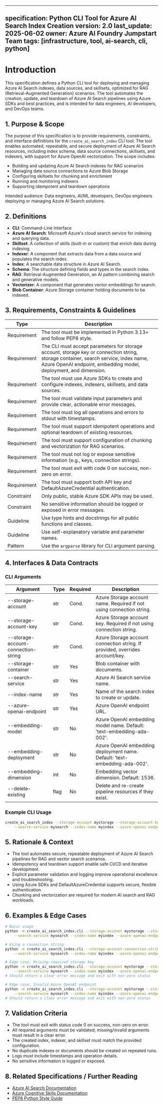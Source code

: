 
---
specification: Python CLI Tool for Azure AI Search Index Creation
version: 2.0
last_update: 2025-06-02
owner: Azure AI Foundry Jumpstart Team
tags: [infrastructure, tool, ai-search, cli, python]
---

# Introduction

This specification defines a Python CLI tool for deploying and managing Azure AI Search indexes, data sources, and skillsets, optimized for RAG (Retrieval-Augmented Generation) scenarios. The tool automates the creation, update, and teardown of Azure AI Search pipelines using Azure SDKs and best practices, and is intended for data engineers, AI developers, and DevOps teams.

## 1. Purpose & Scope

The purpose of this specification is to provide requirements, constraints, and interface definitions for the `create_ai_search_index` CLI tool. The tool enables automated, repeatable, and secure deployment of Azure AI Search resources, including index schema, data source connections, skillsets, and indexers, with support for Azure OpenAI vectorization. The scope includes:

- Building and updating Azure AI Search indexes for RAG scenarios
- Managing data source connections to Azure Blob Storage
- Configuring skillsets for chunking and enrichment
- Running and monitoring indexers
- Supporting idempotent and teardown operations

Intended audience: Data engineers, AI/ML developers, DevOps engineers deploying or managing Azure AI Search solutions.

## 2. Definitions

- **CLI**: Command-Line Interface
- **Azure AI Search**: Microsoft Azure's cloud search service for indexing and querying data.
- **Skillset**: A collection of skills (built-in or custom) that enrich data during indexing.
- **Indexer**: A component that extracts data from a data source and populates the search index.
- **Index**: A searchable data structure in Azure AI Search.
- **Schema**: The structure defining fields and types in the search index.
- **RAG**: Retrieval-Augmented Generation, an AI pattern combining search and generative models.
- **Vectorizer**: A component that generates vector embeddings for search.
- **Blob Container**: Azure Storage container holding documents to be indexed.

## 3. Requirements, Constraints & Guidelines

| Type        | Description |
|-------------|-------------|
| Requirement | The tool must be implemented in Python 3.13+ and follow PEP8 style. |
| Requirement | The CLI must accept parameters for storage account, storage key or connection string, storage container, search service, index name, Azure OpenAI endpoint, embedding model, deployment, and dimension. |
| Requirement | The tool must use Azure SDKs to create and configure indexes, indexers, skillsets, and data sources. |
| Requirement | The tool must validate input parameters and provide clear, actionable error messages. |
| Requirement | The tool must log all operations and errors to stdout with timestamps. |
| Requirement | The tool must support idempotent operations and optional teardown of existing resources. |
| Requirement | The tool must support configuration of chunking and vectorization for RAG scenarios. |
| Requirement | The tool must not log or expose sensitive information (e.g., keys, connection strings). |
| Requirement | The tool must exit with code 0 on success, non-zero on error. |
| Requirement | The tool must support both API key and DefaultAzureCredential authentication. |
| Constraint  | Only public, stable Azure SDK APIs may be used. |
| Constraint  | No sensitive information should be logged or exposed in error messages. |
| Guideline   | Use type hints and docstrings for all public functions and classes. |
| Guideline   | Use self-explanatory variable and parameter names. |
| Pattern     | Use the `argparse` library for CLI argument parsing. |

## 4. Interfaces & Data Contracts

### CLI Arguments

| Argument                              | Type   | Required | Description |
|----------------------------------------|--------|----------|-------------|
| --storage-account                      | str    | Cond.    | Azure Storage account name. Required if not using connection string. |
| --storage-account-key                  | str    | Cond.    | Azure Storage account key. Required if not using connection string. |
| --storage-account-connection-string    | str    | Cond.    | Azure Storage account connection string. If provided, overrides account/key. |
| --storage-container                    | str    | Yes      | Blob container with documents. |
| --search-service                       | str    | Yes      | Azure AI Search service name. |
| --index-name                           | str    | Yes      | Name of the search index to create or update. |
| --azure-openai-endpoint                | str    | Yes      | Azure OpenAI endpoint URL. |
| --embedding-model                      | str    | No       | Azure OpenAI embedding model name. Default: 'text-embedding-ada-002'. |
| --embedding-deployment                 | str    | No       | Azure OpenAI embedding deployment name. Default: 'text-embedding-ada-002'. |
| --embedding-dimension                  | int    | No       | Embedding vector dimension. Default: 1536. |
| --delete-existing                      | flag   | No       | Delete and re-create pipeline resources if they exist. |

### Example CLI Usage

```bash
create_ai_search_index --storage-account mystorage --storage-account-key $KEY --storage-container docs \
    --search-service mysearch --index-name myindex --azure-openai-endpoint https://myopenai.openai.azure.com/
```

## 5. Rationale & Context

- The tool automates secure, repeatable deployment of Azure AI Search pipelines for RAG and vector search scenarios.
- Idempotency and teardown support enable safe CI/CD and iterative development.
- Explicit parameter validation and logging improve operational excellence and troubleshooting.
- Using Azure SDKs and DefaultAzureCredential supports secure, flexible authentication.
- Chunking and vectorization are required for modern AI search and RAG workloads.

## 6. Examples & Edge Cases

```bash
# Basic usage
python -m create_ai_search_index.cli --storage-account mystorage --storage-account-key $KEY --storage-container docs \
    --search-service mysearch --index-name myindex --azure-openai-endpoint https://myopenai.openai.azure.com/

# Using a connection string
python -m create_ai_search_index.cli --storage-account-connection-string "$CONN_STR" --storage-container docs \
    --search-service mysearch --index-name myindex --azure-openai-endpoint https://myopenai.openai.azure.com/

# Edge case: Missing required storage key
python -m create_ai_search_index.cli --storage-account mystorage --storage-container docs \
    --search-service mysearch --index-name myindex --azure-openai-endpoint https://myopenai.openai.azure.com/
# Should return a clear error message and exit with non-zero status

# Edge case: Invalid Azure OpenAI endpoint
python -m create_ai_search_index.cli --storage-account mystorage --storage-account-key $KEY --storage-container docs \
    --search-service mysearch --index-name myindex --azure-openai-endpoint not-a-url
# Should return a clear error message and exit with non-zero status
```

## 7. Validation Criteria

- The tool must exit with status code 0 on success, non-zero on error.
- All required arguments must be validated; missing/invalid arguments must result in a clear error.
- The created index, indexer, and skillset must match the provided configuration.
- No duplicate indexes or documents should be created on repeated runs.
- Logs must include timestamps and operation details.
- No sensitive information is logged or exposed.

## 8. Related Specifications / Further Reading

- [Azure AI Search Documentation](https://learn.microsoft.com/en-us/azure/search/)
- [Azure Cognitive Skills Documentation](https://learn.microsoft.com/en-us/azure/search/cognitive-search-skillset)
- [PEP8 Python Style Guide](https://peps.python.org/pep-0008/)
